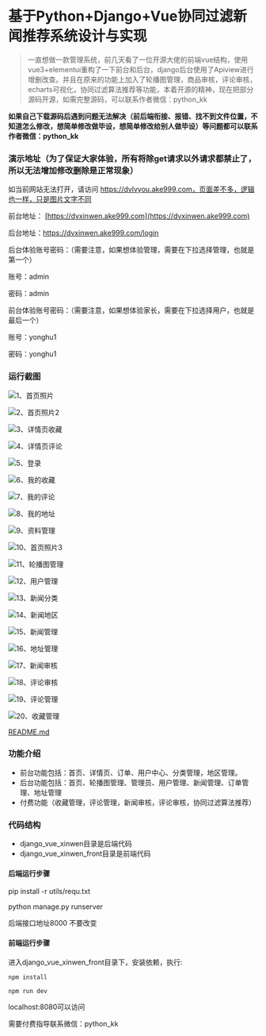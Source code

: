 # 基于Python+Django+Vue协同过滤新闻推荐系统设计与实现



> 一直想做一款管理系统，前几天看了一位开源大佬的前端vue结构，使用vue3+elementui重构了一下前台和后台，django后台使用了Apiview进行增删改查。并且在原来的功能上加入了轮播图管理，商品审核，评论审核，echarts可视化，协同过滤算法推荐等功能，本着开源的精神，现在把部分源码开源，如需完整源码，可以联系作者微信：python_kk



**如果自己下载源码后遇到问题无法解决（前后端衔接、报错、找不到文件位置，不知道怎么修改，想简单修改做毕设，想简单修改给别人做毕设）等问题都可以联系作者微信：python_kk**



### 演示地址（为了保证大家体验，所有将除get请求以外请求都禁止了，所以无法增加修改删除是正常现象）

如当前网站无法打开，请访问 https://dvlvyou.ake999.com，页面差不多，逻辑也一样，只是图片文字不同



前台地址： [https://dvxinwen.ake999.com](https://dvxinwen.ake999.com)

后台地址：https://dvxinwen.ake999.com/login



后台体验账号密码：（需要注意，如果想体验管理，需要在下拉选择管理，也就是第一个）

账号：admin

密码：admin



前台体验账号密码：（需要注意，如果想体验家长，需要在下拉选择用户，也就是最后一个）

账号：yonghu1

密码：yonghu1



### 运行截图

![1、首页照片](1、首页照片.jpg)

![2、首页照片2](2、首页照片2.jpg)

![3、详情页收藏](3、详情页收藏.jpg)

![4、详情页评论](4、详情页评论.jpg)

![5、登录](5、登录.jpg)

![6、我的收藏](6、我的收藏.jpg)

![7、我的评论](7、我的评论.jpg)

![8、我的地址](8、我的地址.jpg)

![9、资料管理](9、资料管理.jpg)

![10、首页照片3](10、首页照片3.jpg)

![11、轮播图管理](11、轮播图管理.jpg)

![12、用户管理](12、用户管理.jpg)

![13、新闻分类](13、新闻分类.jpg)

![14、新闻地区](14、新闻地区.jpg)

![15、新闻管理](15、新闻管理.jpg)

![16、地址管理](16、地址管理.jpg)

![17、新闻审核](17、新闻审核.jpg)

![18、评论审核](18、评论审核.jpg)

![19、评论管理](19、评论管理.jpg)

![20、收藏管理](20、收藏管理.jpg)

 [README.md](README.md) 



### 功能介绍

- 前台功能包括：首页、详情页、订单、用户中心、分类管理，地区管理。
- 后台功能包括：首页、轮播图管理、管理员、用户管理、新闻管理、订单管理、地址管理
- 付费功能（收藏管理，评论管理，新闻审核，评论审核，协同过滤算法推荐）

### 代码结构

- django_vue_xinwen目录是后端代码
- django_vue_xinwen_front目录是前端代码



#### 后端运行步骤

pip install -r utils/requ.txt

python manage.py runserver

后端接口地址8000 不要改变



#### 前端运行步骤



进入django_vue_xinwen_front目录下，安装依赖，执行:

```
npm install 
```

```
npm run dev
```

localhost:8080可以访问



需要付费指导联系微信：python_kk